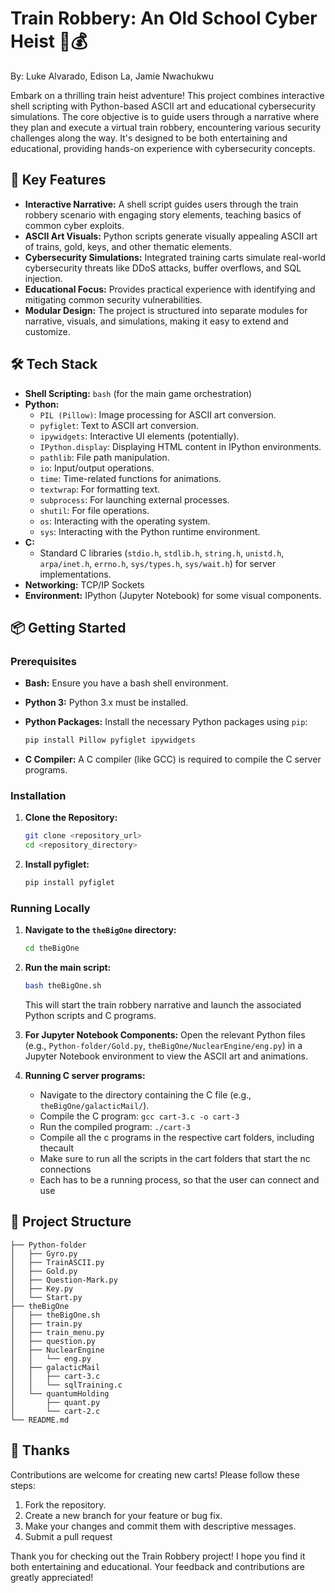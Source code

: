 # Train Robbery: An Old School Cyber Heist 🚂💰
By: Luke Alvarado, Edison La, Jamie Nwachukwu

Embark on a thrilling train heist adventure! This project combines interactive shell scripting with Python-based ASCII art and educational cybersecurity simulations. The core objective is to guide users through a narrative where they plan and execute a virtual train robbery, encountering various security challenges along the way. It's designed to be both entertaining and educational, providing hands-on experience with cybersecurity concepts.

## 🚀 Key Features

*   **Interactive Narrative:** A shell script guides users through the train robbery scenario with engaging story elements, teaching basics of common cyber exploits.
*   **ASCII Art Visuals:** Python scripts generate visually appealing ASCII art of trains, gold, keys, and other thematic elements.
*   **Cybersecurity Simulations:** Integrated training carts simulate real-world cybersecurity threats like DDoS attacks, buffer overflows, and SQL injection.
*   **Educational Focus:** Provides practical experience with identifying and mitigating common security vulnerabilities.
*   **Modular Design:** The project is structured into separate modules for narrative, visuals, and simulations, making it easy to extend and customize.

## 🛠️ Tech Stack

*   **Shell Scripting:** `bash` (for the main game orchestration)
*   **Python:**
    *   `PIL (Pillow)`: Image processing for ASCII art conversion.
    *   `pyfiglet`: Text to ASCII art conversion.
    *   `ipywidgets`: Interactive UI elements (potentially).
    *   `IPython.display`: Displaying HTML content in IPython environments.
    *   `pathlib`: File path manipulation.
    *   `io`: Input/output operations.
    *   `time`: Time-related functions for animations.
    *   `textwrap`: For formatting text.
    *   `subprocess`: For launching external processes.
    *   `shutil`: For file operations.
    *   `os`: Interacting with the operating system.
    *   `sys`: Interacting with the Python runtime environment.
*   **C:**
    *   Standard C libraries (`stdio.h`, `stdlib.h`, `string.h`, `unistd.h`, `arpa/inet.h`, `errno.h`, `sys/types.h`, `sys/wait.h`) for server implementations.
*   **Networking:** TCP/IP Sockets
*   **Environment:** IPython (Jupyter Notebook) for some visual components.

## 📦 Getting Started

### Prerequisites

*   **Bash:** Ensure you have a bash shell environment.
*   **Python 3:** Python 3.x must be installed.
*   **Python Packages:** Install the necessary Python packages using `pip`:

    ```bash
    pip install Pillow pyfiglet ipywidgets
    ```

*   **C Compiler:** A C compiler (like GCC) is required to compile the C server programs.

### Installation

1.  **Clone the Repository:**

    ```bash
    git clone <repository_url>
    cd <repository_directory>
    ```

2.  **Install pyfiglet:**

    ```bash
    pip install pyfiglet
    ```

### Running Locally

1.  **Navigate to the `theBigOne` directory:**

    ```bash
    cd theBigOne
    ```

2.  **Run the main script:**

    ```bash
    bash theBigOne.sh
    ```

    This will start the train robbery narrative and launch the associated Python scripts and C programs.

3.  **For Jupyter Notebook Components:** Open the relevant Python files (e.g., `Python-folder/Gold.py`, `theBigOne/NuclearEngine/eng.py`) in a Jupyter Notebook environment to view the ASCII art and animations.

4.  **Running C server programs:**
    * Navigate to the directory containing the C file (e.g., `theBigOne/galacticMail/`).
    * Compile the C program: `gcc cart-3.c -o cart-3`
    * Run the compiled program: `./cart-3`
    * Compile all the c programs in the respective cart folders, including thecault
    * Make sure to run all the scripts in the cart folders that start the nc connections
    * Each has to be a running process, so that the user can connect and use

## 📂 Project Structure

```
├── Python-folder
│   ├── Gyro.py
│   ├── TrainASCII.py
│   ├── Gold.py
│   ├── Question-Mark.py
│   ├── Key.py
│   └── Start.py
├── theBigOne
│   ├── theBigOne.sh
│   ├── train.py
│   ├── train_menu.py
│   ├── question.py
│   ├── NuclearEngine
│   │   └── eng.py
│   ├── galacticMail
│   │   ├── cart-3.c
│   │   └── sqlTraining.c
│   └── quantumHolding
│       ├── quant.py
│       └── cart-2.c
└── README.md
```

## 💖 Thanks
Contributions are welcome for creating new carts! Please follow these steps:

1.  Fork the repository.
2.  Create a new branch for your feature or bug fix.
3.  Make your changes and commit them with descriptive messages.
4.  Submit a pull request

Thank you for checking out the Train Robbery project! I hope you find it both entertaining and educational. Your feedback and contributions are greatly appreciated!


